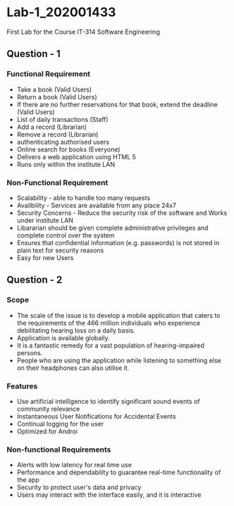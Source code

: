 # Lab-1_202001433
First Lab for the Course IT-314 Software Engineering
## Question - 1
### Functional Requirement
* Take a book (Valid Users)
* Return a book (Valid Users)
* If there are no further reservations for that book, extend the deadline (Valid Users)
* List of daily transactions (Staff)
* Add a record (Librarian)
* Remove a record (Librarian)
* authenticating authorised users
* Online search for books (Everyone)
* Delivers a web application using HTML 5
* Runs only within the institute LAN
### Non-Functional Requirement
* Scalability - able to handle too many requests
* Availbility - Services are available from any place 24x7
* Security Concerns - Reduce the security risk of the software and Works under institute LAN
* Libararian should be given complete administrative privileges and complete control over the system
* Ensures that confidential information (e.g. passwords) is not stored in plain text for security reasons
* Easy for new Users
## Question - 2
### Scope
* The scale of the issue is to develop a mobile application that caters to the requirements of the 466 million individuals who experience debilitating hearing loss on a   daily basis.
* Application is available globally.
* It is a fantastic remedy for a vast population of hearing-impaired persons.
* People who are using the application while listening to something else on their headphones can also utilise it.
### Features
* Use artificial intelligence to identify significant sound events of community relevance
* Instantaneous User Notifications for Accidental Events
* Continual logging for the user
* Optimized for Androi
### Non-functional Requirements
* Alerts with low latency for real time use
* Performance and dependability to guarantee real-time functionality of the app
* Security to protect user's data and privacy
* Users may interact with the interface easily, and it is interactive


